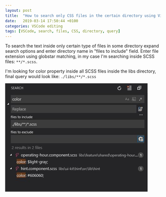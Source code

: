 ```yaml
---
layout: post
title:  "How to search only CSS files in the certain directory using Visul Studio Code"
date:   2019-03-14 17:50:44 +0100
categories: VSCode editing
tags: [VSCode, search, files, CSS, directory, query]
---
```

To search the text inside only certain type of files in some directory expand search options and enter directory name in "files to include" field.
Enter file extension using globstar matching, in my case I'm searching inside SCSS files: `**/*.scss`.

I'm looking for color property inside all SCSS files inside the libs directory, final query would look like: `./libs/**/*.scss`

![VSCode type serach](assets/posts/2019-03-14/vscode-file-type-search.jpg)
